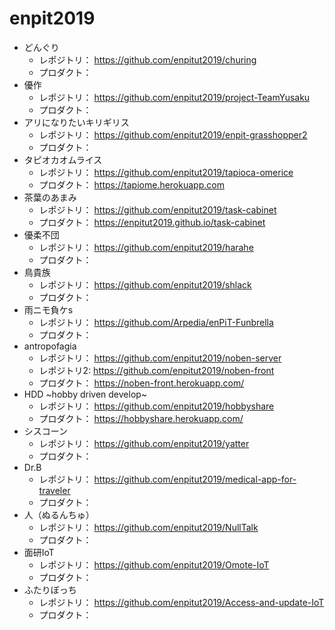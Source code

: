 # enpit2019

* どんぐり
  * レポジトリ： https://github.com/enpitut2019/churing
  * プロダクト： 
* 優作
  * レポジトリ： https://github.com/enpitut2019/project-TeamYusaku
  * プロダクト：
* アリになりたいキリギリス
  * レポジトリ： https://github.com/enpitut2019/enpit-grasshopper2
  * プロダクト：
* タピオカオムライス
  * レポジトリ： https://github.com/enpitut2019/tapioca-omerice
  * プロダクト： https://tapiome.herokuapp.com
* 茶葉のあまみ
  * レポジトリ： https://github.com/enpitut2019/task-cabinet
  * プロダクト： https://enpitut2019.github.io/task-cabinet
* 優柔不団
  * レポジトリ： https://github.com/enpitut2019/harahe
  * プロダクト： 
* 鳥貴族
  * レポジトリ： https://github.com/enpitut2019/shlack
  * プロダクト： 
* 雨ニモ負ケs
  * レポジトリ： https://github.com/Arpedia/enPiT-Funbrella
  * プロダクト：
* antropofagia
  * レポジトリ： https://github.com/enpitut2019/noben-server 
  * レポジトリ2: https://github.com/enpitut2019/noben-front
  * プロダクト： https://noben-front.herokuapp.com/
* HDD ~hobby driven develop~
  * レポジトリ： https://github.com/enpitut2019/hobbyshare
  * プロダクト： https://hobbyshare.herokuapp.com/
* シスコーン
  * レポジトリ： https://github.com/enpitut2019/yatter
  * プロダクト： 
* Dr.B
  * レポジトリ： https://github.com/enpitut2019/medical-app-for-traveler
  * プロダクト： 
* 人（ぬるんちゅ）
  * レポジトリ： https://github.com/enpitut2019/NullTalk
  * プロダクト：
* 面研IoT
  * レポジトリ： https://github.com/enpitut2019/Omote-IoT
  * プロダクト： 
* ふたりぼっち
  * レポジトリ： https://github.com/enpitut2019/Access-and-update-IoT
  * プロダクト： 
